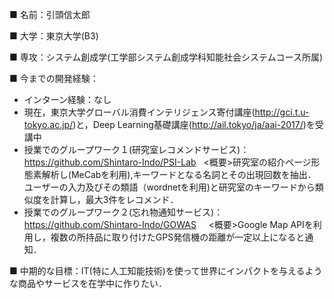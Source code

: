  ■ 名前：引頭信太郎
 
 ■ 大学：東京大学(B3)
 
 ■ 専攻：システム創成学(工学部システム創成学科知能社会システムコース所属)
 
 ■ 今までの開発経験： 
 - インターン経験：なし
 - 現在，東京大学グローバル消費インテリジェンス寄付講座(<http://gci.t.u-tokyo.ac.jp/>)と，Deep Learning基礎講座(<http://ail.tokyo/ja/aai-2017/>)を受講中
 - 授業でのグループワーク１(研究室レコメンドサービス)：<https://github.com/Shintaro-Indo/PSI-Lab>  
   <概要>研究室の紹介ページ形態素解析し(MeCabを利用),キーワードとなる名詞とその出現回数を抽出．ユーザーの入力及びその類語（wordnetを利用)と研究室のキーワードから類似度を計算し，最大3件をレコメンド．
 - 授業でのグループワーク２(忘れ物通知サービス)：<https://github.com/Shintaro-Indo/GOWAS>  
   <概要>Google Map APIを利用し，複数の所持品に取り付けたGPS発信機の距離が一定以上になると通知．
 
 ■ 中期的な目標：IT(特に人工知能技術)を使って世界にインパクトを与えるような商品やサービスを在学中に作りたい．
